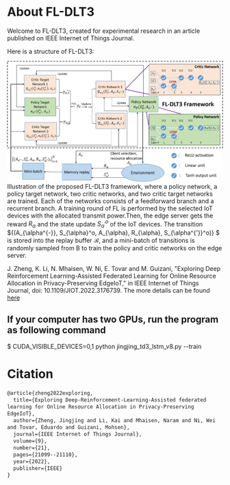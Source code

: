 # About FL-DLT3


Welcome to  FL-DLT3, created for experimental research in an article published on IEEE Internet of Things Journal.


Here is a structure of FL-DLT3:

![Image alt text.](https://github.com/jjzgeeks/FL-DLT3/blob/main/readme_pics/FL-DLT3.png) 
Illustration of the proposed FL-DLT3 framework, where a policy network, a policy target network, two critic networks, and two critic target networks are trained. Each of the networks consists of a feedforward branch and a recurrent branch. A training round of FL is performed by the selected IoT devices with the allocated transmit power.Then, the edge server gets the reward $R_{\alpha}$ and the state update $S_{\alpha^{'}}^o$ of the IoT devices. The transition  ${(A_{\alpha^{-}}, S_{\alpha}^o, A_{\alpha}, R_{\alpha}, S_{\alpha^{'}}^o)} $ is stored into the replay buffer $\mathcal{B}$, and a mini-batch of transitions is randomly sampled from B to train the policy and critic networks on the edge server.


J. Zheng, K. Li, N. Mhaisen, W. Ni, E. Tovar and M. Guizani, "Exploring Deep Reinforcement Learning-Assisted Federated Learning for Online Resource Allocation in Privacy-Preserving EdgeIoT," in IEEE Internet of Things Journal, doi: 10.1109/JIOT.2022.3176739.  The more details can be found [here](https://ieeexplore.ieee.org/document/9779339)


## If your computer has two GPUs, run the program as following command
$ CUDA_VISIBLE_DEVICES=0,1 python jingjing_td3_lstm_v8.py --train

# Citation
```
@article{zheng2022exploring,
  title={Exploring Deep-Reinforcement-Learning-Assisted federated learning for Online Resource Allocation in Privacy-Preserving EdgeIoT},
  author={Zheng, Jingjing and Li, Kai and Mhaisen, Naram and Ni, Wei and Tovar, Eduardo and Guizani, Mohsen},
  journal={IEEE Internet of Things Journal},
  volume={9},
  number={21},
  pages={21099--21110},
  year={2022},
  publisher={IEEE}
}
```
